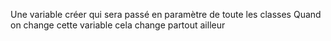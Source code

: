 Une variable créer qui sera passé en paramètre de toute les classes
    Quand on change cette variable cela change partout ailleur